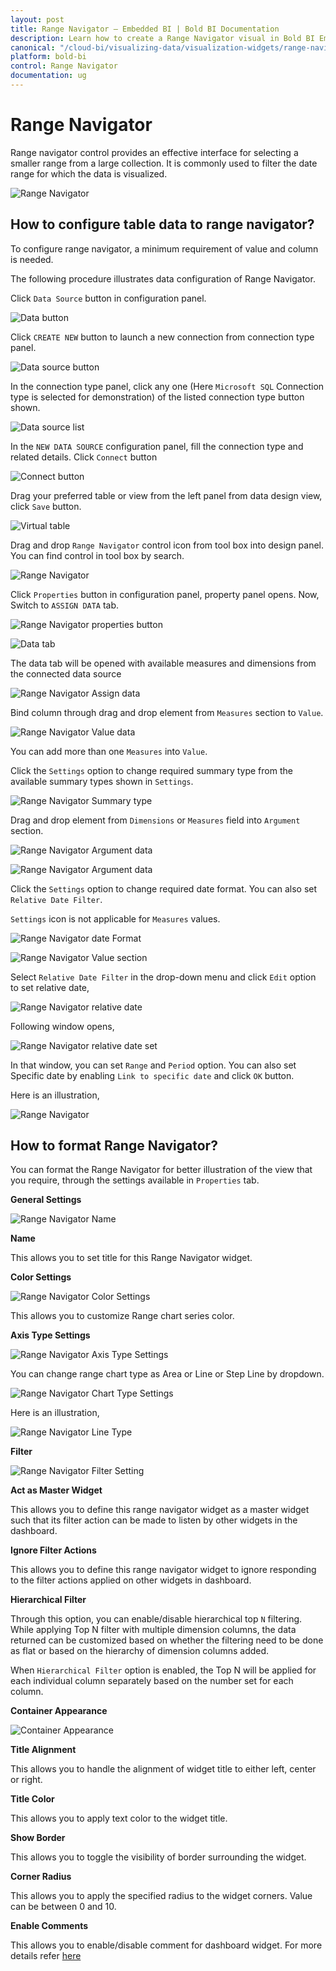```yaml
---
layout: post
title: Range Navigator – Embedded BI | Bold BI Documentation
description: Learn how to create a Range Navigator visual in Bold BI Embedded dashboard, configure data field and other settings.
canonical: "/cloud-bi/visualizing-data/visualization-widgets/range-navigator/"
platform: bold-bi
control: Range Navigator
documentation: ug
---
```


# Range Navigator

Range navigator control provides an effective interface for selecting a smaller range from a large collection. It is commonly used to filter the date range for which the data is visualized.

![Range Navigator](/static/assets/embedded/visualizing-data/visualization-widgets/images/range-navigator/rangeNavigator.png)

## How to configure table data to range navigator?

To configure range navigator, a minimum requirement of value and column is needed.

The following procedure illustrates data configuration of Range Navigator.

Click `Data Source` button in configuration panel.

![Data button](/static/assets/embedded/visualizing-data/visualization-widgets/images/databutton.png)

Click `CREATE NEW` button to launch a new connection from connection type panel.

![Data source button](/static/assets/embedded/visualizing-data/visualization-widgets/images/datasourcebutton.png)

In the connection type panel, click any one (Here `Microsoft SQL` Connection type is selected for demonstration) of the listed connection type button shown.

![Data source list](/static/assets/embedded/visualizing-data/visualization-widgets/images/datasourcelist.png)

In the `NEW DATA SOURCE` configuration panel, fill the connection type and related details. Click `Connect` button

![Connect button](/static/assets/embedded/visualizing-data/visualization-widgets/images/Connectbutton.png)

Drag your preferred table or view from the left panel from data design view, click `Save` button.

![Virtual table](/static/assets/embedded/visualizing-data/visualization-widgets/images/virtualtable.png)

Drag and drop `Range Navigator` control icon from tool box into design panel. You can find control in tool box by search.

![Range Navigator](/static/assets/embedded/visualizing-data/visualization-widgets/images/range-navigator/rangeNavigator_img.png)

Click `Properties` button in configuration panel, property panel opens. Now, Switch to `ASSIGN DATA` tab.

![Range Navigator properties button](/static/assets/embedded/visualizing-data/visualization-widgets/images/range-navigator/rangeNavigator_prop.png)

![Data tab](/static/assets/embedded/visualizing-data/visualization-widgets/images/range-navigator/rangeNavigator_assigndata.png)

The data tab will be opened with available measures and dimensions from the connected data source

![Range Navigator Assign data](/static/assets/embedded/visualizing-data/visualization-widgets/images/range-navigator/navigatorAssignData.png)

Bind column through drag and drop element from `Measures` section to `Value`.

![Range Navigator Value data](/static/assets/embedded/visualizing-data/visualization-widgets/images/range-navigator/navigatorValuedata.png)

You can add more than one `Measures` into `Value`.

Click the `Settings` option to change required summary type from the available summary types shown in `Settings`.

![Range Navigator Summary type](/static/assets/embedded/visualizing-data/visualization-widgets/images/range-navigator/navigatorSumType.png)

Drag and drop element from `Dimensions` or `Measures` field into `Argument` section.

![Range Navigator Argument data](/static/assets/embedded/visualizing-data/visualization-widgets/images/range-navigator/navigatorArgdata.png)

![Range Navigator Argument data](/static/assets/embedded/visualizing-data/visualization-widgets/images/range-navigator/navigatorMeasure.png)

Click the `Settings` option to change required date format. You can also set `Relative Date Filter`.

`Settings` icon is not applicable for `Measures` values.

![Range Navigator date Format](/static/assets/embedded/visualizing-data/visualization-widgets/images/range-navigator/navigatordate.png)

![Range Navigator Value section](/static/assets/embedded/visualizing-data/visualization-widgets/images/range-navigator/navigatorArg.png)

Select `Relative Date Filter` in the drop-down menu and click `Edit` option to set relative date,

![Range Navigator relative date](/static/assets/embedded/visualizing-data/visualization-widgets/images/range-navigator/navigatorRelativeDate.png)

Following window opens,

![Range Navigator relative date set](/static/assets/embedded/visualizing-data/visualization-widgets/images/range-navigator/navigatorDatefil.png)

In that window, you can set `Range` and `Period` option. You can also set Specific date by enabling `Link to specific date` and click `OK` button.

Here is an illustration,

![Range Navigator](/static/assets/embedded/visualizing-data/visualization-widgets/images/range-navigator/rangeNavigator.png)

## How to format Range Navigator?

You can format the Range Navigator for better illustration of the view that you require, through the settings available in `Properties` tab.

**General Settings**

![Range Navigator Name](/static/assets/embedded/visualizing-data/visualization-widgets/images/range-navigator/navigatorName.png)

**Name**

This allows you to set title for this Range Navigator widget.

**Color Settings**

![Range Navigator Color Settings](/static/assets/embedded/visualizing-data/visualization-widgets/images/range-navigator/navigatorBasicSetting.png)

This allows you to customize Range chart series color.

**Axis Type Settings**

![Range Navigator Axis Type Settings](/static/assets/embedded/visualizing-data/visualization-widgets/images/range-navigator/navigatorAxis.png)

You can change range chart type as Area or Line or Step Line by dropdown.

![Range Navigator Chart Type Settings](/static/assets/embedded/visualizing-data/visualization-widgets/images/range-navigator/navigatorChartType.png)

Here is an illustration,

![Range Navigator Line Type](/static/assets/embedded/visualizing-data/visualization-widgets/images/range-navigator/navigatorLine.png)

**Filter**  

![Range Navigator Filter Setting](/static/assets/embedded/visualizing-data/visualization-widgets/images/range-navigator/navigatorfilter.png)

**Act as Master Widget**

This allows you to define this range navigator widget as a master widget such that its filter action can be made to listen by other widgets in the dashboard.

**Ignore Filter Actions**

This allows you to define this range navigator widget to ignore responding to the filter actions applied on other widgets in dashboard.

**Hierarchical Filter**

Through this option, you can enable/disable hierarchical top `N` filtering. While applying Top N filter with multiple dimension columns, the data returned can be customized based on whether the filtering need to be done as flat or based on the hierarchy of dimension columns added. 

When `Hierarchical Filter` option is enabled, the Top N will be applied for each individual column separately based on the number set for each column.

**Container Appearance** 

![Container Appearance](/static/assets/embedded/visualizing-data/visualization-widgets/images/range-navigator/navigatorContainersetting.png)

**Title Alignment**

This allows you to handle the alignment of widget title to either left, center or right.

**Title Color**

This allows you to apply text color to the widget title.

**Show Border**

This allows you to toggle the visibility of border surrounding the widget.

**Corner Radius**

This allows you to apply the specified radius to the widget corners. Value can be between 0 and 10.

**Enable Comments**

This allows you to enable/disable comment for dashboard widget. For more details refer [here](/embedded-bi/visualizing-data/working-with-widgets/commenting-widget/)
